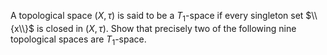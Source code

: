 A topological space $(X, \tau)$ is said to be a $T_1$-space if every singleton set $\\{x\\}$ is closed in $(X,\tau)$. Show that precisely two of the following nine topological spaces are $T_1$-space.